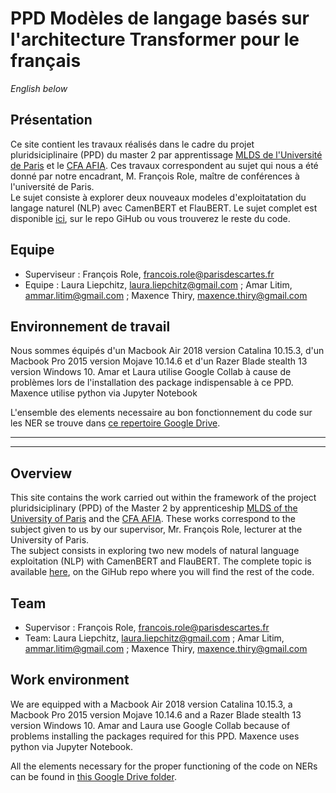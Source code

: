 # PPD Modèles de langage basés sur l'architecture Transformer pour le français


*English below*

## Présentation

Ce site contient les travaux réalisés dans le cadre du projet  
pluridsiciplinaire (PPD) du master 2 par apprentissage [MLDS de l'Université de Paris](http://lipade.mi.parisdescartes.fr/?page_id=242&lang=fr) et le [CFA AFIA](https://www.cfa-afia.com/). Ces travaux correspondent au sujet qui nous a été donné par notre encadrant, M. François Role, maître de conférences à l'université de Paris.  
Le sujet consiste à explorer deux nouveaux modeles d'exploitatation du langage naturel (NLP) avec CamenBERT et FlauBERT.
Le sujet complet est disponible [ici](https://github.com/C4viar/PPD_MSLD_2019_2020_LL-AL-MT.git), sur le repo GiHub ou vous trouverez le reste du code.

## Equipe

 - Superviseur : François Role, francois.role@parisdescartes.fr
 - Equipe : Laura Liepchitz, laura.liepchitz@gmail.com ; Amar Litim, ammar.litim@gmail.com ; Maxence Thiry, maxence.thiry@gmail.com

## Environnement de travail

Nous sommes équipés d'un Macbook Air 2018 version Catalina 10.15.3, d'un Macbook Pro 2015 version Mojave 10.14.6 et d'un Razer Blade stealth 13 version Windows 10. 
Amar et Laura utilise Google Collab à cause de problèmes lors de l'installation des package indispensable à ce PPD. Maxence utilise python via Jupyter Notebook

L'ensemble des elements necessaire au bon fonctionnement du code  sur les NER se trouve dans [ce repertoire Google Drive](https://drive.google.com/drive/folders/1gIx6SZ3i5eaYLZ__MIbDU2TwnJIETX0m?usp=sharing). 

----------
----------

## Overview

This site contains the work carried out within the framework of the project  
pluridsiciplinary (PPD) of the Master 2 by apprenticeship [MLDS of the University of Paris](http://lipade.mi.parisdescartes.fr/?page_id=242&lang=fr) and the [CFA AFIA](https://www.cfa-afia.com/). These works correspond to the subject given to us by our supervisor, Mr. François Role, lecturer at the University of Paris.  
The subject consists in exploring two new models of natural language exploitation (NLP) with CamenBERT and FlauBERT.
The complete topic is available [here](https://github.com/C4viar/PPD_MSLD_2019_2020_LL-AL-MT.git), on the GiHub repo where you will find the rest of the code.

## Team

 - Supervisor : François Role, francois.role@parisdescartes.fr
 - Team: Laura Liepchitz, laura.liepchitz@gmail.com ; Amar Litim, ammar.litim@gmail.com ; Maxence Thiry, maxence.thiry@gmail.com

## Work environment

We are equipped with a Macbook Air 2018 version Catalina 10.15.3, a Macbook Pro 2015 version Mojave 10.14.6 and a Razer Blade stealth 13 version Windows 10. 
Amar and Laura use Google Collab because of problems installing the packages required for this PPD. Maxence uses python via Jupyter Notebook.


All the elements necessary for the proper functioning of the code on NERs can be found in [this Google Drive folder](https://drive.google.com/drive/folders/1gIx6SZ3i5eaYLZ__MIbDU2TwnJIETX0m?usp=sharing). 